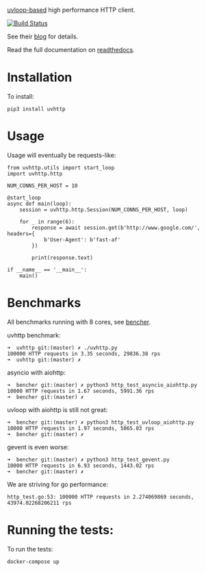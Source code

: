 [uvloop-based](https://github.com/magicstack/uvloop) high performance HTTP client.

[![Build Status](https://travis-ci.org/justinbarrick/uvhttp.svg?branch=master)](https://travis-ci.org/justinbarrick/uvhttp)

See their [blog](https://magic.io/blog/uvloop-blazing-fast-python-networking/) for details.

Read the full documentation on [readthedocs](https://uvhttp.readthedocs.io/en/latest/index.html).

# Installation

To install:

```
pip3 install uvhttp
```

# Usage

Usage will eventually be requests-like:

```
from uvhttp.utils import start_loop
import uvhttp.http

NUM_CONNS_PER_HOST = 10

@start_loop
async def main(loop):
    session = uvhttp.http.Session(NUM_CONNS_PER_HOST, loop)

    for _ in range(6):
        response = await session.get(b'http://www.google.com/', headers={
            b'User-Agent': b'fast-af'
        })

        print(response.text)

if __name__ == '__main__':
    main()
```

# Benchmarks

All benchmarks running with 8 cores, see [bencher](https://codesink.net/justin/bencher).

uvhttp benchmark:

```
➜  uvhttp git:(master) ✗ ./uvhttp.py
100000 HTTP requests in 3.35 seconds, 29836.38 rps
➜  uvhttp git:(master) ✗
```

asyncio with aiohttp:

```
➜  bencher git:(master) ✗ python3 http_test_asyncio_aiohttp.py
10000 HTTP requests in 1.67 seconds, 5991.36 rps
➜  bencher git:(master) ✗
```

uvloop with aiohttp is still not great:

```
➜  bencher git:(master) ✗ python3 http_test_uvloop_aiohttp.py
10000 HTTP requests in 1.97 seconds, 5065.03 rps
➜  bencher git:(master) ✗
```

gevent is even worse:

```
➜  bencher git:(master) ✗ python3 http_test_gevent.py 
10000 HTTP requests in 6.93 seconds, 1443.02 rps
➜  bencher git:(master) ✗ 
```

We are striving for go performance:

```
http_test.go:53: 100000 HTTP requests in 2.274069869 seconds, 43974.02268206211 rps
```

# Running the tests:

To run the tests:

```
docker-compose up
```
